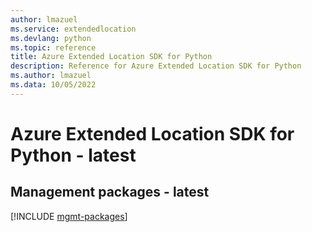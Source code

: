 ```yaml
---
author: lmazuel
ms.service: extendedlocation
ms.devlang: python
ms.topic: reference
title: Azure Extended Location SDK for Python
description: Reference for Azure Extended Location SDK for Python
ms.author: lmazuel
ms.data: 10/05/2022
---
```

# Azure Extended Location SDK for Python - latest

## Management packages - latest
[!INCLUDE [mgmt-packages](extended-location-mgmt-index.md)]